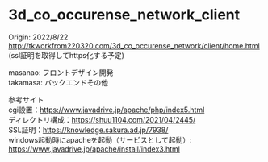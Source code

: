# 3d_co_occurense_network_client
Origin: 2022/8/22  
http://tkworkfrom220320.com/3d_co_occurense_network/client/home.html  
(ssl証明を取得してhttps化する予定)

masanao: フロントデザイン開発  
takamasa: バックエンドその他  

参考サイト  
cgi設置：https://www.javadrive.jp/apache/php/index5.html  
ディレクトリ構成：https://shuu1104.com/2021/04/2445/  
SSL証明：https://knowledge.sakura.ad.jp/7938/  
windows起動時にapacheを起動（サービスとして起動）: https://www.javadrive.jp/apache/install/index3.html
